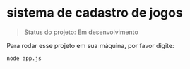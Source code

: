 <h1> sistema de cadastro de jogos </h1>

> Status do projeto: Em desenvolvimento

Para rodar esse projeto em sua máquina, por favor digite: 

```
node app.js
```
